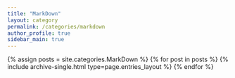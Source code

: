 ```yaml
---
title: "MarkDown"
layout: category
permalink: /categories/markdown
author_profile: true
sidebar_main: true
---
```

{% assign posts = site.categories.MarkDown %}
{% for post in posts %} {% include archive-single.html type=page.entries_layout %} {% endfor %}


